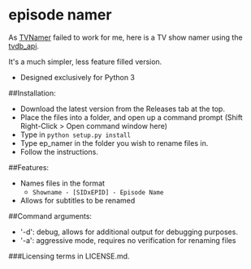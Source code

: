 # episode namer

As [TVNamer](https://github.com/dbr/tvnamer) failed to work for me, here is a TV show namer using the [tvdb\_api](https://github.com/dbr/tvdb_api).

It's a much simpler, less feature filled version.

- Designed exclusively for Python 3

##Installation:

- Download the latest version from the Releases tab at the top.
- Place the files into a folder, and open up a command prompt (Shift Right-Click > Open command window here)
- Type in `python setup.py install`
- Type ep_namer in the folder you wish to rename files in. 
- Follow the instructions.

##Features:

- Names files in the format 
    - `Showname - [SIDxEPID] - Episode Name`
- Allows for subtitles to be renamed

##Command arguments: 

- '-d': debug, allows for additional output for debugging purposes.
- '-a': aggressive mode, requires no verification for renaming files


###Licensing terms in LICENSE.md. 